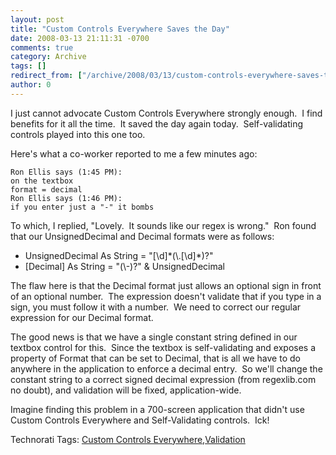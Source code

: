 ```yaml
---
layout: post
title: "Custom Controls Everywhere Saves the Day"
date: 2008-03-13 21:11:31 -0700
comments: true
category: Archive
tags: []
redirect_from: ["/archive/2008/03/13/custom-controls-everywhere-saves-the-day.aspx"]
author: 0
---
```

<!-- more -->
<p>I just cannot advocate Custom Controls Everywhere strongly enough.  I find benefits for it all the time.  It saved the day again today.  Self-validating controls played into this one too.</p>  <p>Here's what a co-worker reported to me a few minutes ago:</p>  <p><code>Ron Ellis says (1:45 PM):     <br />on the textbox      <br />format = decimal      <br />Ron Ellis says (1:46 PM):      <br />if you enter just a "-" it bombs</code></p>  <p>To which, I replied, "Lovely.  It sounds like our regex is wrong."  Ron found that our UnsignedDecimal and Decimal formats were as follows:</p>  <ul>   <li>UnsignedDecimal As String = "[\d]*(\.[\d]*)?"</li>    <li>[Decimal] As String = "(\-)?" &amp; UnsignedDecimal</li> </ul>  <p>The flaw here is that the Decimal format just allows an optional sign in front of an optional number.  The expression doesn't validate that if you type in a sign, you must follow it with a number.  We need to correct our regular expression for our Decimal format.</p>  <p>The good news is that we have a single constant string defined in our textbox control for this.  Since the textbox is self-validating and exposes a property of Format that can be set to Decimal, that is all we have to do anywhere in the application to enforce a decimal entry.  So we'll change the constant string to a correct signed decimal expression (from regexlib.com no doubt), and validation will be fixed, application-wide.</p>  <p>Imagine finding this problem in a 700-screen application that didn't use Custom Controls Everywhere and Self-Validating controls.  Ick!</p>  <div class="wlWriterSmartContent" id="scid:0767317B-992E-4b12-91E0-4F059A8CECA8:8a2f778a-016d-43b7-bb29-b74e63533906" style="padding-right: 0px; display: inline; padding-left: 0px; padding-bottom: 0px; margin: 0px; padding-top: 0px">Technorati Tags: <a href="http://technorati.com/tags/Custom%20Controls%20Everywhere" rel="tag">Custom Controls Everywhere</a>,<a href="http://technorati.com/tags/Validation" rel="tag">Validation</a></div>

